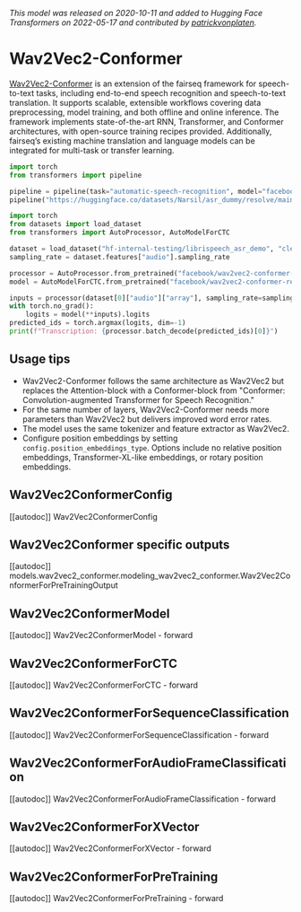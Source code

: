 <!--Copyright 2022 The HuggingFace Team. All rights reserved.

Licensed under the Apache License, Version 2.0 (the "License"); you may not use this file except in compliance with
the License. You may obtain a copy of the License at

http://www.apache.org/licenses/LICENSE-2.0

Unless required by applicable law or agreed to in writing, software distributed under the License is distributed on
an "AS IS" BASIS, WITHOUT WARRANTIES OR CONDITIONS OF ANY KIND, either express or implied. See the License for the
specific language governing permissions and limitations under the License.

⚠️ Note that this file is in Markdown but contain specific syntax for our doc-builder (similar to MDX) that may not be
rendered properly in your Markdown viewer.

-->
*This model was released on 2020-10-11 and added to Hugging Face Transformers on 2022-05-17 and contributed by [patrickvonplaten](https://huggingface.co/patrickvonplaten).*

# Wav2Vec2-Conformer

[Wav2Vec2-Conformer](https://huggingface.co/papers/2010.05171) is an extension of the fairseq framework for speech-to-text tasks, including end-to-end speech recognition and speech-to-text translation. It supports scalable, extensible workflows covering data preprocessing, model training, and both offline and online inference. The framework implements state-of-the-art RNN, Transformer, and Conformer architectures, with open-source training recipes provided. Additionally, fairseq’s existing machine translation and language models can be integrated for multi-task or transfer learning.

<hfoptions id="usage">
<hfoption id="Pipeline">

```py
import torch
from transformers import pipeline

pipeline = pipeline(task="automatic-speech-recognition", model="facebook/wav2vec2-conformer-rel-pos-large", dtype="auto")
pipeline("https://huggingface.co/datasets/Narsil/asr_dummy/resolve/main/1.flac")
```

</hfoption>
<hfoption id="AutoModel">

```py
import torch
from datasets import load_dataset
from transformers import AutoProcessor, AutoModelForCTC

dataset = load_dataset("hf-internal-testing/librispeech_asr_demo", "clean", split="validation").sort("id")
sampling_rate = dataset.features["audio"].sampling_rate

processor = AutoProcessor.from_pretrained("facebook/wav2vec2-conformer-rel-pos-large")
model = AutoModelForCTC.from_pretrained("facebook/wav2vec2-conformer-rel-pos-large", dtype="auto")

inputs = processor(dataset[0]["audio"]["array"], sampling_rate=sampling_rate, return_tensors="pt")
with torch.no_grad():
    logits = model(**inputs).logits
predicted_ids = torch.argmax(logits, dim=-1)
print(f"Transcription: {processor.batch_decode(predicted_ids)[0]}")
```

</hfoption>
</hfoptions>

## Usage tips

- Wav2Vec2-Conformer follows the same architecture as Wav2Vec2 but replaces the Attention-block with a Conformer-block from "Conformer: Convolution-augmented Transformer for Speech Recognition."
- For the same number of layers, Wav2Vec2-Conformer needs more parameters than Wav2Vec2 but delivers improved word error rates.
- The model uses the same tokenizer and feature extractor as Wav2Vec2.
- Configure position embeddings by setting `config.position_embeddings_type`. Options include no relative position embeddings, Transformer-XL-like embeddings, or rotary position embeddings.

## Wav2Vec2ConformerConfig

[[autodoc]] Wav2Vec2ConformerConfig

## Wav2Vec2Conformer specific outputs

[[autodoc]] models.wav2vec2_conformer.modeling_wav2vec2_conformer.Wav2Vec2ConformerForPreTrainingOutput

## Wav2Vec2ConformerModel

[[autodoc]] Wav2Vec2ConformerModel
    - forward

## Wav2Vec2ConformerForCTC

[[autodoc]] Wav2Vec2ConformerForCTC
    - forward

## Wav2Vec2ConformerForSequenceClassification

[[autodoc]] Wav2Vec2ConformerForSequenceClassification
    - forward

## Wav2Vec2ConformerForAudioFrameClassification

[[autodoc]] Wav2Vec2ConformerForAudioFrameClassification
    - forward

## Wav2Vec2ConformerForXVector

[[autodoc]] Wav2Vec2ConformerForXVector
    - forward

## Wav2Vec2ConformerForPreTraining

[[autodoc]] Wav2Vec2ConformerForPreTraining
    - forward

